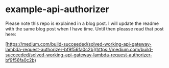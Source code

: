 # example-api-authorizer

Please note this repo is explained in a blog post. I will update the readme with the same blog post when I have time. Until then pleasse read that post here:

[https://medium.com/build-succeeded/solved-working-api-gateway-lambda-request-authorizer-bf9f56fa0c2b](https://medium.com/build-succeeded/solved-working-api-gateway-lambda-request-authorizer-bf9f56fa0c2b)